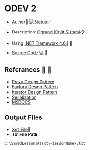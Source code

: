 # ODEV 2
- [Author](https://github.com/Kite1717)🎨 
[![Status](https://img.shields.io/badge/Status-Completed-blue.svg)](https://github.com/DokuzEylulCsc/odev-2-Kite1717)✅

- Description: [Ogrenci Kayit Sistemi](https://docdro.id/Vlur8dg)📋 
- Using [.NET Framework 4.6.1](https://www.microsoft.com/en-us/download/details.aspx?id=49981) 🔧
- [Source Code](https://github.com/DokuzEylulCsc/odev-2-Kite1717/tree/master/HomeWork2) 💻 🐛
 

## Referances  📖 👀 
- [Proxy Design Pattern](https://sourcemaking.com/design_patterns/proxy)
- [Factory Design Pattern](https://dzone.com/articles/factory-method-design-pattern)
- [Iterator Design Pattern](https://airbrake.io/blog/design-patterns/iterator-design-pattern)
- [Serialization](http://www.kazimcesur.com/c-xml-serialization/)
 - [MSDOCS](https://docs.microsoft.com/tr-tr/)

## Output Files
- [Xml File](https://github.com/DokuzEylulCsc/odev-2-Kite1717/blob/master/HomeWork2/bin/Debug/SerializationNesneye%20Yonelik%20Programlama.xml)📝 
- **Txt File Path**
```
C:\SavedLessonsAsTxt\<LessonName>.txt
```
